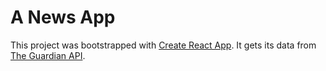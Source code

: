 # A News App

This project was bootstrapped with [Create React App](https://github.com/facebook/create-react-app). It gets its data from [The Guardian API](https://open-platform.theguardian.com/access/).
